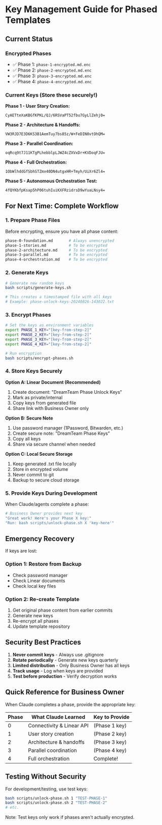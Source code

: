 # Key Management Guide for Phased Templates

## Current Status

### Encrypted Phases
- ✅ Phase 1: `phase-1-encrypted.md.enc`
- ✅ Phase 2: `phase-2-encrypted.md.enc`
- ✅ Phase 3: `phase-3-encrypted.md.enc`
- ✅ Phase 4: `phase-4-encrypted.md.enc`

### Current Keys (Store these securely!)

**Phase 1 - User Story Creation:**
```
CyAETteXaKBGfKPKL/QJ/6RSVaPT52fbu7GyLlZehj0=
```

**Phase 2 - Architecture & Handoffs:**
```
VW3RJD7E3D6KS3B1AemTuy7bs85z/W+FeDIN0vtOhQM=
```

**Phase 3 - Parallel Coordination:**
```
oqRcq9t7J11KTgPLhebblpLJWZ4cZXVxDr+KVDoqFJU=
```

**Phase 4 - Full Orchestration:**
```
1ObWlhddGfSbhSTZmx40DN4utgxHR+Tmyh/UiXr6Zl4=
```

**Phase 5 - Autonomous Orchestration Test:**
```
4fQYKbfpKsap5hP06tuhIuiKXFRzidrsD9wYuaLNsy4=
```

## For Next Time: Complete Workflow

### 1. Prepare Phase Files
Before encrypting, ensure you have all phase content:
```bash
phase-0-foundation.md       # Always unencrypted
phase-1-stories.md          # To be encrypted
phase-2-architecture.md     # To be encrypted  
phase-3-parallel.md         # To be encrypted
phase-4-orchestration.md    # To be encrypted
```

### 2. Generate Keys
```bash
# Generate new random keys
bash scripts/generate-keys.sh

# This creates a timestamped file with all keys
# Example: phase-unlock-keys-20240826-143022.txt
```

### 3. Encrypt Phases
```bash
# Set the keys as environment variables
export PHASE_1_KEY="[key-from-step-2]"
export PHASE_2_KEY="[key-from-step-2]"
export PHASE_3_KEY="[key-from-step-2]"
export PHASE_4_KEY="[key-from-step-2]"

# Run encryption
bash scripts/encrypt-phases.sh
```

### 4. Store Keys Securely

**Option A: Linear Document (Recommended)**
1. Create document: "DreamTeam Phase Unlock Keys"
2. Mark as private/internal
3. Copy keys from generated file
4. Share link with Business Owner only

**Option B: Secure Note**
1. Use password manager (1Password, Bitwarden, etc.)
2. Create secure note: "DreamTeam Phase Keys"
3. Copy all keys
4. Share via secure channel when needed

**Option C: Local Secure Storage**
1. Keep generated .txt file locally
2. Store in encrypted volume
3. Never commit to git
4. Backup to secure cloud storage

### 5. Provide Keys During Development

When Claude/agents complete a phase:
```bash
# Business Owner provides next key
"Great work! Here's your Phase X key:"
"Run: bash scripts/unlock-phase.sh X 'key-here'"
```

## Emergency Recovery

If keys are lost:

### Option 1: Restore from Backup
- Check password manager
- Check Linear documents
- Check local key files

### Option 2: Re-create Template
1. Get original phase content from earlier commits
2. Generate new keys
3. Re-encrypt all phases
4. Update template repository

## Security Best Practices

1. **Never commit keys** - Always use .gitignore
2. **Rotate periodically** - Generate new keys quarterly
3. **Limited distribution** - Only Business Owner has all keys
4. **Track usage** - Log when keys are provided
5. **Test before production** - Verify decryption works

## Quick Reference for Business Owner

When Claude completes a phase, provide the appropriate key:

| Phase | What Claude Learned | Key to Provide |
|-------|-------------------|----------------|
| 0 | Connectivity & Linear API | (Phase 1 key) |
| 1 | User story creation | (Phase 2 key) |
| 2 | Architecture & handoffs | (Phase 3 key) |
| 3 | Parallel coordination | (Phase 4 key) |
| 4 | Full orchestration | Complete! |

## Testing Without Security

For development/testing, use test keys:
```bash
bash scripts/unlock-phase.sh 1 "TEST-PHASE-1"
bash scripts/unlock-phase.sh 2 "TEST-PHASE-2"
# etc.
```

Note: Test keys only work if phases aren't actually encrypted.